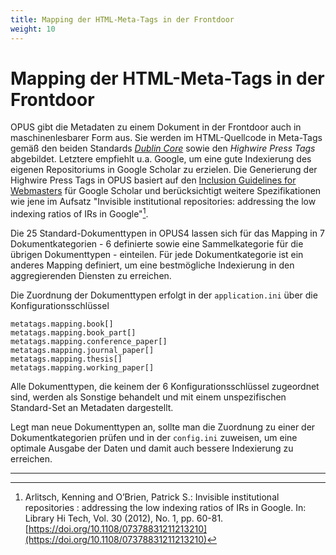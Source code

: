 ```yaml
---
title: Mapping der HTML-Meta-Tags in der Frontdoor
weight: 10
---
```


# Mapping der HTML-Meta-Tags in der Frontdoor

OPUS gibt die Metadaten zu einem Dokument in der Frontdoor auch in maschinenlesbarer Form aus. Sie werden im HTML-Quellcode in Meta-Tags gemäß den beiden Standards [*Dublin Core*](http://www.dublincore.org/specifications/dublin-core/dcmi-terms/) sowie den *Highwire Press Tags* abgebildet. Letztere empfiehlt u.a. Google, um eine gute Indexierung des eigenen Repositoriums in Google Scholar zu erzielen. Die Generierung der Highwire Press Tags in OPUS basiert auf den [Inclusion Guidelines for Webmasters](https://scholar.google.de/intl/de/scholar/inclusion.html) für Google Scholar und berücksichtigt weitere Spezifikationen wie jene im Aufsatz "Invisible institutional repositories: addressing the low indexing ratios of IRs in Google"[^1].

Die 25 Standard-Dokumenttypen in OPUS4 lassen sich für das Mapping in 7 Dokumentkategorien - 6 definierte sowie eine Sammelkategorie für die übrigen Dokumenttypen - einteilen. Für jede Dokumentkategorie ist ein anderes Mapping definiert, um eine bestmögliche Indexierung in den aggregierenden Diensten zu erreichen. 

Die Zuordnung der Dokumenttypen erfolgt in der `application.ini` über die Konfigurationsschlüssel
~~~~
metatags.mapping.book[]
metatags.mapping.book_part[]
metatags.mapping.conference_paper[]
metatags.mapping.journal_paper[]
metatags.mapping.thesis[]
metatags.mapping.working_paper[]
~~~~
Alle Dokumenttypen, die keinem der 6 Konfigurationsschlüssel zugeordnet sind, werden als Sonstige behandelt und mit einem unspezifischen Standard-Set an Metadaten dargestellt.

Legt man neue Dokumenttypen an, sollte man die Zuordnung zu einer der Dokumentkategorien prüfen und in der `config.ini` zuweisen, um eine optimale Ausgabe der Daten und damit auch bessere Indexierung zu erreichen.




----
[^1]: Arlitsch, Kenning and O’Brien, Patrick S.: Invisible institutional repositories : addressing the low indexing ratios of IRs in Google. In: Library Hi Tech, Vol. 30 (2012), No. 1, pp. 60-81. [https://doi.org/10.1108/07378831211213210](https://doi.org/10.1108/07378831211213210)
